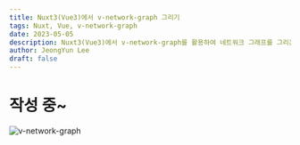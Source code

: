 ```yaml
---
title: Nuxt3(Vue3)에서 v-network-graph 그리기
tags: Nuxt, Vue, v-network-graph
date: 2023-05-05
description: Nuxt3(Vue3)에서 v-network-graph를 활용하여 네트워크 그래프를 그리는 방법을 알아봅니다.
author: JeongYun Lee
draft: false
---
```


# 작성 중~

![v-network-graph](/blogImg/2023-05-05-1.png)
